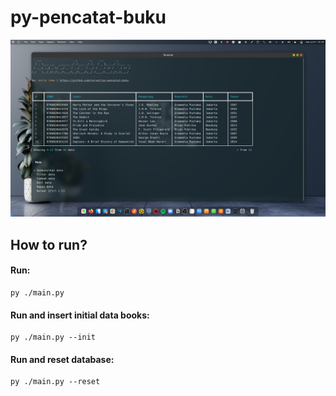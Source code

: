 # py-pencatat-buku


<img src="https://github.com/nsrvel/py-pencatat-buku/blob/61bb6625528f13549340bc26cbbacac5fedd3c54/screen_capture.png?raw=true" width="1000"/>
<br>


## How to run?

#### Run:
  
    py ./main.py
      
#### Run and insert initial data books:
  
    py ./main.py --init
  
#### Run and reset database:
  
    py ./main.py --reset
